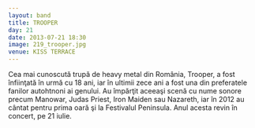 ```yaml
---
layout: band
title: TROOPER
day: 21
date: 2013-07-21 18:30
image: 219_trooper.jpg
venue: KISS TERRACE
---
```


Cea mai cunoscută trupă de heavy metal din România, Trooper, a fost înfiinţată în urmă cu 18 ani, iar în ultimii zece ani a fost una din preferatele fanilor autohtnoni ai genului. Au împărţit aceeaşi scenă cu nume sonore precum Manowar, Judas Priest, Iron Maiden sau Nazareth, iar în 2012 au cântat pentru prima oară şi la Festivalul Peninsula. Anul acesta revin în concert, pe 21 iulie.
